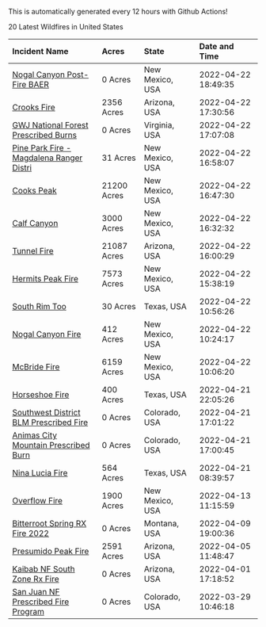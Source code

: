 This is automatically generated every 12 hours with Github Actions!

20 Latest Wildfires in United States

 | Incident Name | Acres | State | Date and Time |
|:---|:---|:---|:---|
| [Nogal Canyon Post-Fire BAER](https://inciweb.nwcg.gov/incident/8072/) | 0 Acres | New Mexico, USA | 2022-04-22 18:49:35 |
| [Crooks Fire](https://inciweb.nwcg.gov/incident/8067/) | 2356 Acres | Arizona, USA | 2022-04-22 17:30:56 |
| [GWJ National Forest Prescribed Burns](https://inciweb.nwcg.gov/incident/7945/) | 0 Acres | Virginia, USA | 2022-04-22 17:07:08 |
| [Pine Park Fire - Magdalena Ranger Distri](https://inciweb.nwcg.gov/incident/8073/) | 31 Acres | New Mexico, USA | 2022-04-22 16:58:07 |
| [Cooks Peak](https://inciweb.nwcg.gov/incident/8066/) | 21200 Acres | New Mexico, USA | 2022-04-22 16:47:30 |
| [Calf Canyon](https://inciweb.nwcg.gov/incident/8069/) | 3000 Acres | New Mexico, USA | 2022-04-22 16:32:32 |
| [Tunnel Fire](https://inciweb.nwcg.gov/incident/8068/) | 21087 Acres | Arizona, USA | 2022-04-22 16:00:29 |
| [Hermits Peak Fire](https://inciweb.nwcg.gov/incident/8049/) | 7573 Acres | New Mexico, USA | 2022-04-22 15:38:19 |
| [South Rim Too](https://inciweb.nwcg.gov/incident/8070/) | 30 Acres | Texas, USA | 2022-04-22 10:56:26 |
| [Nogal Canyon Fire](https://inciweb.nwcg.gov/incident/8062/) | 412 Acres | New Mexico, USA | 2022-04-22 10:24:17 |
| [McBride Fire](https://inciweb.nwcg.gov/incident/8061/) | 6159 Acres | New Mexico, USA | 2022-04-22 10:06:20 |
| [Horseshoe Fire](https://inciweb.nwcg.gov/incident/8071/) | 400 Acres | Texas, USA | 2022-04-21 22:05:26 |
| [Southwest District BLM Prescribed Fire ](https://inciweb.nwcg.gov/incident/7852/) | 0 Acres | Colorado, USA | 2022-04-21 17:01:22 |
| [Animas City Mountain Prescribed Burn](https://inciweb.nwcg.gov/incident/7688/) | 0 Acres | Colorado, USA | 2022-04-21 17:00:45 |
| [Nina Lucia Fire](https://inciweb.nwcg.gov/incident/8065/) | 564 Acres | Texas, USA | 2022-04-21 08:39:57 |
| [Overflow Fire](https://inciweb.nwcg.gov/incident/8053/) | 1900 Acres | New Mexico, USA | 2022-04-13 11:15:59 |
| [Bitterroot Spring RX Fire 2022](https://inciweb.nwcg.gov/incident/8024/) | 0 Acres | Montana, USA | 2022-04-09 19:00:36 |
| [Presumido Peak Fire](https://inciweb.nwcg.gov/incident/8036/) | 2591 Acres | Arizona, USA | 2022-04-05 11:48:47 |
| [Kaibab NF South Zone Rx Fire](https://inciweb.nwcg.gov/incident/5922/) | 0 Acres | Arizona, USA | 2022-04-01 17:18:52 |
| [San Juan NF Prescribed Fire Program](https://inciweb.nwcg.gov/incident/6288/) | 0 Acres | Colorado, USA | 2022-03-29 10:46:18 |
